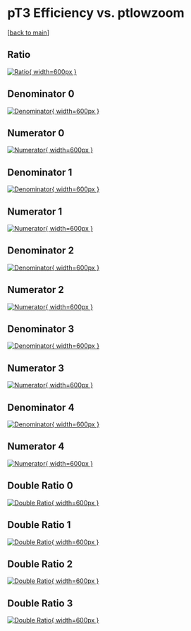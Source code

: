 # pT3 Efficiency vs. ptlowzoom

[[back to main](./)]



## Ratio

[![Ratio](../mtv/var/pT3_base_211_0_eff_ptlowzoom.png){ width=600px }](../mtv/var/pT3_base_211_0_eff_ptlowzoom.pdf)

## Denominator 0

[![Denominator](../mtv/den/pT3_base_211_0_eff_ptlowzoom_den0.png){ width=600px }](../mtv/den/pT3_base_211_0_eff_ptlowzoom_den0.pdf)

## Numerator 0

[![Numerator](../mtv/num/pT3_base_211_0_eff_ptlowzoom_num0.png){ width=600px }](../mtv/num/pT3_base_211_0_eff_ptlowzoom_num0.pdf)

## Denominator 1

[![Denominator](../mtv/den/pT3_base_211_0_eff_ptlowzoom_den1.png){ width=600px }](../mtv/den/pT3_base_211_0_eff_ptlowzoom_den1.pdf)

## Numerator 1

[![Numerator](../mtv/num/pT3_base_211_0_eff_ptlowzoom_num1.png){ width=600px }](../mtv/num/pT3_base_211_0_eff_ptlowzoom_num1.pdf)

## Denominator 2

[![Denominator](../mtv/den/pT3_base_211_0_eff_ptlowzoom_den2.png){ width=600px }](../mtv/den/pT3_base_211_0_eff_ptlowzoom_den2.pdf)

## Numerator 2

[![Numerator](../mtv/num/pT3_base_211_0_eff_ptlowzoom_num2.png){ width=600px }](../mtv/num/pT3_base_211_0_eff_ptlowzoom_num2.pdf)

## Denominator 3

[![Denominator](../mtv/den/pT3_base_211_0_eff_ptlowzoom_den3.png){ width=600px }](../mtv/den/pT3_base_211_0_eff_ptlowzoom_den3.pdf)

## Numerator 3

[![Numerator](../mtv/num/pT3_base_211_0_eff_ptlowzoom_num3.png){ width=600px }](../mtv/num/pT3_base_211_0_eff_ptlowzoom_num3.pdf)

## Denominator 4

[![Denominator](../mtv/den/pT3_base_211_0_eff_ptlowzoom_den4.png){ width=600px }](../mtv/den/pT3_base_211_0_eff_ptlowzoom_den4.pdf)

## Numerator 4

[![Numerator](../mtv/num/pT3_base_211_0_eff_ptlowzoom_num4.png){ width=600px }](../mtv/num/pT3_base_211_0_eff_ptlowzoom_num4.pdf)

## Double Ratio 0

[![Double Ratio](../mtv/ratio/pT3_base_211_0_eff_ptlowzoom_ratio0.png){ width=600px }](../mtv/ratio/pT3_base_211_0_eff_ptlowzoom_ratio0.pdf)

## Double Ratio 1

[![Double Ratio](../mtv/ratio/pT3_base_211_0_eff_ptlowzoom_ratio1.png){ width=600px }](../mtv/ratio/pT3_base_211_0_eff_ptlowzoom_ratio1.pdf)

## Double Ratio 2

[![Double Ratio](../mtv/ratio/pT3_base_211_0_eff_ptlowzoom_ratio2.png){ width=600px }](../mtv/ratio/pT3_base_211_0_eff_ptlowzoom_ratio2.pdf)

## Double Ratio 3

[![Double Ratio](../mtv/ratio/pT3_base_211_0_eff_ptlowzoom_ratio3.png){ width=600px }](../mtv/ratio/pT3_base_211_0_eff_ptlowzoom_ratio3.pdf)

